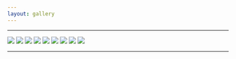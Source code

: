 ```yaml
---
layout: gallery
---
```


<hr>

<div class="gallery" id="images-wrapper">
<a target="_blank" href="/img/gallery/chespin.jpg"><img class="gallery-pic" src="/img/gallery/chespin.jpg"></a>
<a target="_blank" href="/img/gallery/ciel nuageux.jpg"><img class="gallery-pic" src="/img/gallery/ciel nuageux.jpg"></a>
<a target="_blank" href="/img/gallery/maypul lily.jpg"><img class="gallery-pic" src="/img/gallery/maypul lily.jpg"></a>
<a target="_blank" href="/img/gallery/rayman reflux.jpg"><img class="gallery-pic" src="/img/gallery/rayman reflux.jpg"></a>
<a target="_blank" href="/img/gallery/tails soleil.jpg"><img class="gallery-pic" src="/img/gallery/tails soleil.jpg"></a>
<a target="_blank" href="/img/gallery/tails.jpg"><img class="gallery-pic" src="/img/gallery/tails.jpg"></a>
<a target="_blank" href="/img/gallery/tunic.jpg"><img class="gallery-pic" src="/img/gallery/tunic.jpg"></a>
<a target="_blank" href="/img/gallery/wooper.jpg"><img class="gallery-pic" src="/img/gallery/wooper.jpg"></a>
<a target="_blank" href="/img/gallery/xanaxExport.jpg"><img class="gallery-pic" src="/img/gallery/xanaxExport.jpg"></a>
</div>

<hr>